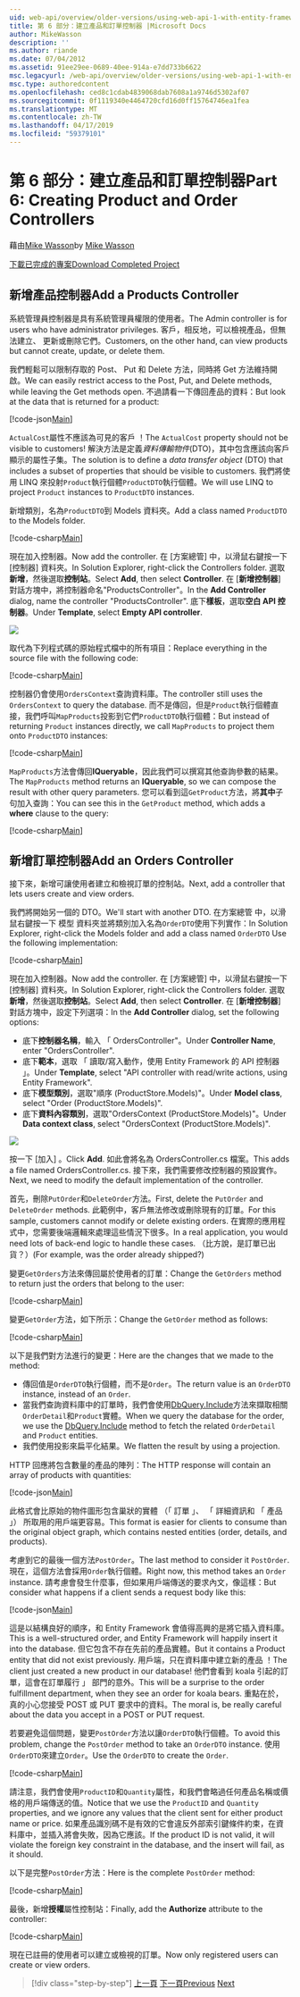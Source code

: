 ```yaml
---
uid: web-api/overview/older-versions/using-web-api-1-with-entity-framework-5/using-web-api-with-entity-framework-part-6
title: 第 6 部分：建立產品和訂單控制器 |Microsoft Docs
author: MikeWasson
description: ''
ms.author: riande
ms.date: 07/04/2012
ms.assetid: 91ee29ee-0689-40ee-914a-e7dd733b6622
msc.legacyurl: /web-api/overview/older-versions/using-web-api-1-with-entity-framework-5/using-web-api-with-entity-framework-part-6
msc.type: authoredcontent
ms.openlocfilehash: ced8c1cdab4839068dab7608a1a9746d5302af07
ms.sourcegitcommit: 0f1119340e4464720cfd16d0ff15764746ea1fea
ms.translationtype: MT
ms.contentlocale: zh-TW
ms.lasthandoff: 04/17/2019
ms.locfileid: "59379101"
---
```

# <a name="part-6-creating-product-and-order-controllers"></a><span data-ttu-id="23401-102">第 6 部分：建立產品和訂單控制器</span><span class="sxs-lookup"><span data-stu-id="23401-102">Part 6: Creating Product and Order Controllers</span></span>

<span data-ttu-id="23401-103">藉由[Mike Wasson](https://github.com/MikeWasson)</span><span class="sxs-lookup"><span data-stu-id="23401-103">by [Mike Wasson](https://github.com/MikeWasson)</span></span>

[<span data-ttu-id="23401-104">下載已完成的專案</span><span class="sxs-lookup"><span data-stu-id="23401-104">Download Completed Project</span></span>](http://code.msdn.microsoft.com/ASP-NET-Web-API-with-afa30545)

## <a name="add-a-products-controller"></a><span data-ttu-id="23401-105">新增產品控制器</span><span class="sxs-lookup"><span data-stu-id="23401-105">Add a Products Controller</span></span>

<span data-ttu-id="23401-106">系統管理員控制器是具有系統管理員權限的使用者。</span><span class="sxs-lookup"><span data-stu-id="23401-106">The Admin controller is for users who have administrator privileges.</span></span> <span data-ttu-id="23401-107">客戶，相反地，可以檢視產品，但無法建立、 更新或刪除它們。</span><span class="sxs-lookup"><span data-stu-id="23401-107">Customers, on the other hand, can view products but cannot create, update, or delete them.</span></span>

<span data-ttu-id="23401-108">我們輕鬆可以限制存取的 Post、 Put 和 Delete 方法，同時將 Get 方法維持開啟。</span><span class="sxs-lookup"><span data-stu-id="23401-108">We can easily restrict access to the Post, Put, and Delete methods, while leaving the Get methods open.</span></span> <span data-ttu-id="23401-109">不過請看一下傳回產品的資料：</span><span class="sxs-lookup"><span data-stu-id="23401-109">But look at the data that is returned for a product:</span></span>

[!code-json[Main](using-web-api-with-entity-framework-part-6/samples/sample1.json?highlight=1)]

<span data-ttu-id="23401-110">`ActualCost`屬性不應該為可見的客戶 ！</span><span class="sxs-lookup"><span data-stu-id="23401-110">The `ActualCost` property should not be visible to customers!</span></span> <span data-ttu-id="23401-111">解決方法是定義*資料傳輸物件*(DTO)，其中包含應該向客戶顯示的屬性子集。</span><span class="sxs-lookup"><span data-stu-id="23401-111">The solution is to define a *data transfer object* (DTO) that includes a subset of properties that should be visible to customers.</span></span> <span data-ttu-id="23401-112">我們將使用 LINQ 來投射`Product`執行個體`ProductDTO`執行個體。</span><span class="sxs-lookup"><span data-stu-id="23401-112">We will use LINQ to project `Product` instances to `ProductDTO` instances.</span></span>

<span data-ttu-id="23401-113">新增類別，名為`ProductDTO`到 Models 資料夾。</span><span class="sxs-lookup"><span data-stu-id="23401-113">Add a class named `ProductDTO` to the Models folder.</span></span>

[!code-csharp[Main](using-web-api-with-entity-framework-part-6/samples/sample2.cs)]

<span data-ttu-id="23401-114">現在加入控制器。</span><span class="sxs-lookup"><span data-stu-id="23401-114">Now add the controller.</span></span> <span data-ttu-id="23401-115">在 [方案總管] 中，以滑鼠右鍵按一下 [控制器] 資料夾。</span><span class="sxs-lookup"><span data-stu-id="23401-115">In Solution Explorer, right-click the Controllers folder.</span></span> <span data-ttu-id="23401-116">選取 **新增**，然後選取**控制站**。</span><span class="sxs-lookup"><span data-stu-id="23401-116">Select **Add**, then select **Controller**.</span></span> <span data-ttu-id="23401-117">在 [**新增控制器**] 對話方塊中，將控制器命名&quot;ProductsController&quot;。</span><span class="sxs-lookup"><span data-stu-id="23401-117">In the **Add Controller** dialog, name the controller &quot;ProductsController&quot;.</span></span> <span data-ttu-id="23401-118">底下**樣板**，選取**空白 API 控制器**。</span><span class="sxs-lookup"><span data-stu-id="23401-118">Under **Template**, select **Empty API controller**.</span></span>

![](using-web-api-with-entity-framework-part-6/_static/image1.png)

<span data-ttu-id="23401-119">取代為下列程式碼的原始程式檔中的所有項目：</span><span class="sxs-lookup"><span data-stu-id="23401-119">Replace everything in the source file with the following code:</span></span>

[!code-csharp[Main](using-web-api-with-entity-framework-part-6/samples/sample3.cs)]

<span data-ttu-id="23401-120">控制器仍會使用`OrdersContext`查詢資料庫。</span><span class="sxs-lookup"><span data-stu-id="23401-120">The controller still uses the `OrdersContext` to query the database.</span></span> <span data-ttu-id="23401-121">而不是傳回，但是`Product`執行個體直接，我們呼叫`MapProducts`投影到它們`ProductDTO`執行個體：</span><span class="sxs-lookup"><span data-stu-id="23401-121">But instead of returning `Product` instances directly, we call `MapProducts` to project them onto `ProductDTO` instances:</span></span>

[!code-csharp[Main](using-web-api-with-entity-framework-part-6/samples/sample4.cs?highlight=1)]

<span data-ttu-id="23401-122">`MapProducts`方法會傳回**IQueryable**，因此我們可以撰寫其他查詢參數的結果。</span><span class="sxs-lookup"><span data-stu-id="23401-122">The `MapProducts` method returns an **IQueryable**, so we can compose the result with other query parameters.</span></span> <span data-ttu-id="23401-123">您可以看到這`GetProduct`方法，將**其中**子句加入查詢：</span><span class="sxs-lookup"><span data-stu-id="23401-123">You can see this in the `GetProduct` method, which adds a **where** clause to the query:</span></span>

[!code-csharp[Main](using-web-api-with-entity-framework-part-6/samples/sample5.cs?highlight=2)]

## <a name="add-an-orders-controller"></a><span data-ttu-id="23401-124">新增訂單控制器</span><span class="sxs-lookup"><span data-stu-id="23401-124">Add an Orders Controller</span></span>

<span data-ttu-id="23401-125">接下來，新增可讓使用者建立和檢視訂單的控制站。</span><span class="sxs-lookup"><span data-stu-id="23401-125">Next, add a controller that lets users create and view orders.</span></span>

<span data-ttu-id="23401-126">我們將開始另一個的 DTO。</span><span class="sxs-lookup"><span data-stu-id="23401-126">We'll start with another DTO.</span></span> <span data-ttu-id="23401-127">在方案總管 中，以滑鼠右鍵按一下 模型 資料夾並將類別加入名為`OrderDTO`使用下列實作：</span><span class="sxs-lookup"><span data-stu-id="23401-127">In Solution Explorer, right-click the Models folder and add a class named `OrderDTO` Use the following implementation:</span></span>

[!code-csharp[Main](using-web-api-with-entity-framework-part-6/samples/sample6.cs)]

<span data-ttu-id="23401-128">現在加入控制器。</span><span class="sxs-lookup"><span data-stu-id="23401-128">Now add the controller.</span></span> <span data-ttu-id="23401-129">在 [方案總管] 中，以滑鼠右鍵按一下 [控制器] 資料夾。</span><span class="sxs-lookup"><span data-stu-id="23401-129">In Solution Explorer, right-click the Controllers folder.</span></span> <span data-ttu-id="23401-130">選取 **新增**，然後選取**控制站**。</span><span class="sxs-lookup"><span data-stu-id="23401-130">Select **Add**, then select **Controller**.</span></span> <span data-ttu-id="23401-131">在 [**新增控制器**] 對話方塊中，設定下列選項：</span><span class="sxs-lookup"><span data-stu-id="23401-131">In the **Add Controller** dialog, set the following options:</span></span>

- <span data-ttu-id="23401-132">底下**控制器名稱**，輸入 「 OrdersController"。</span><span class="sxs-lookup"><span data-stu-id="23401-132">Under **Controller Name**, enter "OrdersController".</span></span>
- <span data-ttu-id="23401-133">底下**範本**，選取 「 讀取/寫入動作，使用 Entity Framework 的 API 控制器 」。</span><span class="sxs-lookup"><span data-stu-id="23401-133">Under **Template**, select "API controller with read/write actions, using Entity Framework".</span></span>
- <span data-ttu-id="23401-134">底下**模型類別**，選取&quot;順序 (ProductStore.Models)&quot;。</span><span class="sxs-lookup"><span data-stu-id="23401-134">Under **Model class**, select &quot;Order (ProductStore.Models)&quot;.</span></span>
- <span data-ttu-id="23401-135">底下**資料內容類別**，選取&quot;OrdersContext (ProductStore.Models)&quot;。</span><span class="sxs-lookup"><span data-stu-id="23401-135">Under **Data context class**, select &quot;OrdersContext (ProductStore.Models)&quot;.</span></span>

![](using-web-api-with-entity-framework-part-6/_static/image2.png)

<span data-ttu-id="23401-136">按一下 [加入] 。</span><span class="sxs-lookup"><span data-stu-id="23401-136">Click **Add**.</span></span> <span data-ttu-id="23401-137">如此會將名為 OrdersController.cs 檔案。</span><span class="sxs-lookup"><span data-stu-id="23401-137">This adds a file named OrdersController.cs.</span></span> <span data-ttu-id="23401-138">接下來，我們需要修改控制器的預設實作。</span><span class="sxs-lookup"><span data-stu-id="23401-138">Next, we need to modify the default implementation of the controller.</span></span>

<span data-ttu-id="23401-139">首先，刪除`PutOrder`和`DeleteOrder`方法。</span><span class="sxs-lookup"><span data-stu-id="23401-139">First, delete the `PutOrder` and `DeleteOrder` methods.</span></span> <span data-ttu-id="23401-140">此範例中，客戶無法修改或刪除現有的訂單。</span><span class="sxs-lookup"><span data-stu-id="23401-140">For this sample, customers cannot modify or delete existing orders.</span></span> <span data-ttu-id="23401-141">在實際的應用程式中，您需要後端邏輯來處理這些情況下很多。</span><span class="sxs-lookup"><span data-stu-id="23401-141">In a real application, you would need lots of back-end logic to handle these cases.</span></span> <span data-ttu-id="23401-142">（比方說，是訂單已出貨？）</span><span class="sxs-lookup"><span data-stu-id="23401-142">(For example, was the order already shipped?)</span></span>

<span data-ttu-id="23401-143">變更`GetOrders`方法來傳回屬於使用者的訂單：</span><span class="sxs-lookup"><span data-stu-id="23401-143">Change the `GetOrders` method to return just the orders that belong to the user:</span></span>

[!code-csharp[Main](using-web-api-with-entity-framework-part-6/samples/sample7.cs)]

<span data-ttu-id="23401-144">變更`GetOrder`方法，如下所示：</span><span class="sxs-lookup"><span data-stu-id="23401-144">Change the `GetOrder` method as follows:</span></span>

[!code-csharp[Main](using-web-api-with-entity-framework-part-6/samples/sample8.cs)]

<span data-ttu-id="23401-145">以下是我們對方法進行的變更：</span><span class="sxs-lookup"><span data-stu-id="23401-145">Here are the changes that we made to the method:</span></span>

- <span data-ttu-id="23401-146">傳回值是`OrderDTO`執行個體，而不是`Order`。</span><span class="sxs-lookup"><span data-stu-id="23401-146">The return value is an `OrderDTO` instance, instead of an `Order`.</span></span>
- <span data-ttu-id="23401-147">當我們查詢資料庫中的訂單時，我們會使用[DbQuery.Include](https://msdn.microsoft.com/library/gg696395)方法來擷取相關`OrderDetail`和`Product`實體。</span><span class="sxs-lookup"><span data-stu-id="23401-147">When we query the database for the order, we use the [DbQuery.Include](https://msdn.microsoft.com/library/gg696395) method to fetch the related `OrderDetail` and `Product` entities.</span></span>
- <span data-ttu-id="23401-148">我們使用投影來扁平化結果。</span><span class="sxs-lookup"><span data-stu-id="23401-148">We flatten the result by using a projection.</span></span>

<span data-ttu-id="23401-149">HTTP 回應將包含數量的產品的陣列：</span><span class="sxs-lookup"><span data-stu-id="23401-149">The HTTP response will contain an array of products with quantities:</span></span>

[!code-json[Main](using-web-api-with-entity-framework-part-6/samples/sample9.json)]

<span data-ttu-id="23401-150">此格式會比原始的物件圖形包含巢狀的實體 （「 訂單 」、 「 詳細資訊和 「 產品 」） 所取用的用戶端更容易。</span><span class="sxs-lookup"><span data-stu-id="23401-150">This format is easier for clients to consume than the original object graph, which contains nested entities (order, details, and products).</span></span>

<span data-ttu-id="23401-151">考慮到它的最後一個方法`PostOrder`。</span><span class="sxs-lookup"><span data-stu-id="23401-151">The last method to consider it `PostOrder`.</span></span> <span data-ttu-id="23401-152">現在，這個方法會採用`Order`執行個體。</span><span class="sxs-lookup"><span data-stu-id="23401-152">Right now, this method takes an `Order` instance.</span></span> <span data-ttu-id="23401-153">請考慮會發生什麼事，但如果用戶端傳送的要求內文，像這樣：</span><span class="sxs-lookup"><span data-stu-id="23401-153">But consider what happens if a client sends a request body like this:</span></span>

[!code-json[Main](using-web-api-with-entity-framework-part-6/samples/sample10.json)]

<span data-ttu-id="23401-154">這是以結構良好的順序，和 Entity Framework 會值得高興的是將它插入資料庫。</span><span class="sxs-lookup"><span data-stu-id="23401-154">This is a well-structured order, and Entity Framework will happily insert it into the database.</span></span> <span data-ttu-id="23401-155">但它包含不存在先前的產品實體。</span><span class="sxs-lookup"><span data-stu-id="23401-155">But it contains a Product entity that did not exist previously.</span></span> <span data-ttu-id="23401-156">用戶端，只在資料庫中建立新的產品 ！</span><span class="sxs-lookup"><span data-stu-id="23401-156">The client just created a new product in our database!</span></span> <span data-ttu-id="23401-157">他們會看到 koala 引起的訂單，這會在訂單履行 」 部門的意外。</span><span class="sxs-lookup"><span data-stu-id="23401-157">This will be a surprise to the order fulfillment department, when they see an order for koala bears.</span></span> <span data-ttu-id="23401-158">重點在於，真的小心您接受 POST 或 PUT 要求中的資料。</span><span class="sxs-lookup"><span data-stu-id="23401-158">The moral is, be really careful about the data you accept in a POST or PUT request.</span></span>

<span data-ttu-id="23401-159">若要避免這個問題，變更`PostOrder`方法以讓`OrderDTO`執行個體。</span><span class="sxs-lookup"><span data-stu-id="23401-159">To avoid this problem, change the `PostOrder` method to take an `OrderDTO` instance.</span></span> <span data-ttu-id="23401-160">使用`OrderDTO`來建立`Order`。</span><span class="sxs-lookup"><span data-stu-id="23401-160">Use the `OrderDTO` to create the `Order`.</span></span>

[!code-csharp[Main](using-web-api-with-entity-framework-part-6/samples/sample11.cs)]

<span data-ttu-id="23401-161">請注意，我們會使用`ProductID`和`Quantity`屬性，和我們會略過任何產品名稱或價格的用戶端傳送的值。</span><span class="sxs-lookup"><span data-stu-id="23401-161">Notice that we use the `ProductID` and `Quantity` properties, and we ignore any values that the client sent for either product name or price.</span></span> <span data-ttu-id="23401-162">如果產品識別碼不是有效的它會違反外部索引鍵條件約束，在資料庫中，並插入將會失敗，因為它應該。</span><span class="sxs-lookup"><span data-stu-id="23401-162">If the product ID is not valid, it will violate the foreign key constraint in the database, and the insert will fail, as it should.</span></span>

<span data-ttu-id="23401-163">以下是完整`PostOrder`方法：</span><span class="sxs-lookup"><span data-stu-id="23401-163">Here is the complete `PostOrder` method:</span></span>

[!code-csharp[Main](using-web-api-with-entity-framework-part-6/samples/sample12.cs)]

<span data-ttu-id="23401-164">最後，新增**授權**屬性控制站：</span><span class="sxs-lookup"><span data-stu-id="23401-164">Finally, add the **Authorize** attribute to the controller:</span></span>

[!code-csharp[Main](using-web-api-with-entity-framework-part-6/samples/sample13.cs)]

<span data-ttu-id="23401-165">現在已註冊的使用者可以建立或檢視的訂單。</span><span class="sxs-lookup"><span data-stu-id="23401-165">Now only registered users can create or view orders.</span></span>

> [!div class="step-by-step"]
> <span data-ttu-id="23401-166">[上一頁](using-web-api-with-entity-framework-part-5.md)
> [下一頁](using-web-api-with-entity-framework-part-7.md)</span><span class="sxs-lookup"><span data-stu-id="23401-166">[Previous](using-web-api-with-entity-framework-part-5.md)
[Next](using-web-api-with-entity-framework-part-7.md)</span></span>
